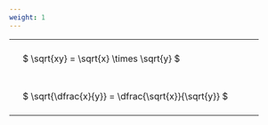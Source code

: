 ```yaml
---
weight: 1
---
```


<style type="text/css">
#T_55a0b th.col_heading {
  text-align: left;
  font-size: 1em;
}
#T_55a0b td {
  text-align: left;
  font-size: 1em;
  padding: 1.5em;
}
#T_55a0b_row0_col0, #T_55a0b_row1_col0 {
  width: 400px;
  white-space: pre-wrap;
}
</style>
<table id="T_55a0b">
  <thead>
  </thead>
  <tbody>
    <tr>
      <td id="T_55a0b_row0_col0" class="data row0 col0" >$ \sqrt{xy} = \sqrt{x} \times \sqrt{y} $</td>
    </tr>
    <tr>
      <td id="T_55a0b_row1_col0" class="data row1 col0" >$ \sqrt{\dfrac{x}{y}} = \dfrac{\sqrt{x}}{\sqrt{y}} $</td>
    </tr>
  </tbody>
</table>
